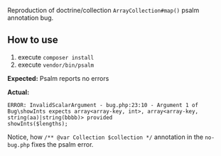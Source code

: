 Reproduction of doctrine/collection `ArrayCollection#map()` psalm annotation bug.

## How to use

1. execute `composer install`
2. execute `vendor/bin/psalm`

**Expected:**
Psalm reports no errors

**Actual:**

```
ERROR: InvalidScalarArgument - bug.php:23:10 - Argument 1 of Bug\showInts expects array<array-key, int>, array<array-key, string(aa)|string(bbbb)> provided
showInts($lengths);
```

Notice, how `/** @var Collection $collection */` annotation in the
`no-bug.php` fixes the psalm error.
